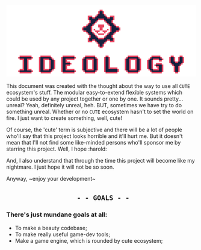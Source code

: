 <br/>
<p align="center">
	<img src="assets/CuteIdeologyLogo.png" />
</p>

This document was created with the thought about the way to use all `CUTE` ecosystem's stuff.
The modular easy-to-extend flexible systems which could be used by any project together or one by one.
It sounds pretty... unreal? Yeah, definitely unreal, heh. BUT, sometimes we have try to do something
unreal. Whether or no `CUTE` ecosystem hasn't to set the world on fire. I just want to create
something, well, cute!

Of course, the 'cute' term is subjective and there will be a lot of people who'll say that this project
looks horrible and it'll hurt me. But it doesn't mean that I'll not find some like-minded persons
who'll sponsor me by starring this project. Well, I hope :harold:

And, I also understand that through the time this project will become like my nightmare. I just hope
it will not be so soon.

Anyway, ~enjoy your development~

<h2 align="center"><code> - - GOALS - -</code></h2>

### There's just mundane goals at all:
 - To make a beauty codebase;
 - To make really useful game-dev tools;
 - Make a game engine, which is rounded by cute ecosystem;
